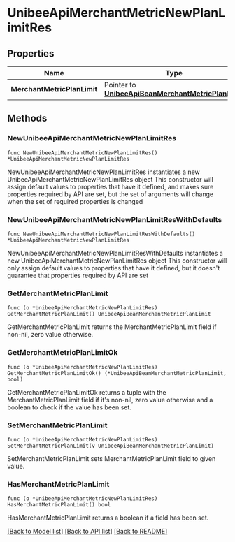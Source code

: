 # UnibeeApiMerchantMetricNewPlanLimitRes

## Properties

Name | Type | Description | Notes
------------ | ------------- | ------------- | -------------
**MerchantMetricPlanLimit** | Pointer to [**UnibeeApiBeanMerchantMetricPlanLimit**](UnibeeApiBeanMerchantMetricPlanLimit.md) |  | [optional] 

## Methods

### NewUnibeeApiMerchantMetricNewPlanLimitRes

`func NewUnibeeApiMerchantMetricNewPlanLimitRes() *UnibeeApiMerchantMetricNewPlanLimitRes`

NewUnibeeApiMerchantMetricNewPlanLimitRes instantiates a new UnibeeApiMerchantMetricNewPlanLimitRes object
This constructor will assign default values to properties that have it defined,
and makes sure properties required by API are set, but the set of arguments
will change when the set of required properties is changed

### NewUnibeeApiMerchantMetricNewPlanLimitResWithDefaults

`func NewUnibeeApiMerchantMetricNewPlanLimitResWithDefaults() *UnibeeApiMerchantMetricNewPlanLimitRes`

NewUnibeeApiMerchantMetricNewPlanLimitResWithDefaults instantiates a new UnibeeApiMerchantMetricNewPlanLimitRes object
This constructor will only assign default values to properties that have it defined,
but it doesn't guarantee that properties required by API are set

### GetMerchantMetricPlanLimit

`func (o *UnibeeApiMerchantMetricNewPlanLimitRes) GetMerchantMetricPlanLimit() UnibeeApiBeanMerchantMetricPlanLimit`

GetMerchantMetricPlanLimit returns the MerchantMetricPlanLimit field if non-nil, zero value otherwise.

### GetMerchantMetricPlanLimitOk

`func (o *UnibeeApiMerchantMetricNewPlanLimitRes) GetMerchantMetricPlanLimitOk() (*UnibeeApiBeanMerchantMetricPlanLimit, bool)`

GetMerchantMetricPlanLimitOk returns a tuple with the MerchantMetricPlanLimit field if it's non-nil, zero value otherwise
and a boolean to check if the value has been set.

### SetMerchantMetricPlanLimit

`func (o *UnibeeApiMerchantMetricNewPlanLimitRes) SetMerchantMetricPlanLimit(v UnibeeApiBeanMerchantMetricPlanLimit)`

SetMerchantMetricPlanLimit sets MerchantMetricPlanLimit field to given value.

### HasMerchantMetricPlanLimit

`func (o *UnibeeApiMerchantMetricNewPlanLimitRes) HasMerchantMetricPlanLimit() bool`

HasMerchantMetricPlanLimit returns a boolean if a field has been set.


[[Back to Model list]](../README.md#documentation-for-models) [[Back to API list]](../README.md#documentation-for-api-endpoints) [[Back to README]](../README.md)


